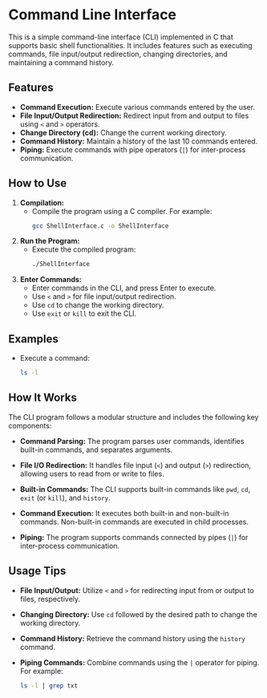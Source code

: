 # Command Line Interface

This is a simple command-line interface (CLI) implemented in C that supports basic shell functionalities. It includes features such as executing commands, file input/output redirection, changing directories, and maintaining a command history.

## Features
- **Command Execution:** Execute various commands entered by the user.
- **File Input/Output Redirection:** Redirect input from and output to files using `<` and `>` operators.
- **Change Directory (cd):** Change the current working directory.
- **Command History:** Maintain a history of the last 10 commands entered.
- **Piping:** Execute commands with pipe operators (`|`) for inter-process communication.

## How to Use
1. **Compilation:**
   - Compile the program using a C compiler. For example:
     ```bash
     gcc ShellInterface.c -o ShellInterface
     ```
2. **Run the Program:**
   - Execute the compiled program:
     ```bash
     ./ShellInterface
     ```
3. **Enter Commands:**
   - Enter commands in the CLI, and press Enter to execute.
   - Use `<` and `>` for file input/output redirection.
   - Use `cd` to change the working directory.
   - Use `exit` or `kill` to exit the CLI.

## Examples
- Execute a command: 
  ```bash
  ls -l

## How It Works

The CLI program follows a modular structure and includes the following key components:

- **Command Parsing:** The program parses user commands, identifies built-in commands, and separates arguments.

- **File I/O Redirection:** It handles file input (`<`) and output (`>`) redirection, allowing users to read from or write to files.

- **Built-in Commands:** The CLI supports built-in commands like `pwd`, `cd`, `exit` (or `kill`), and `history`.

- **Command Execution:** It executes both built-in and non-built-in commands. Non-built-in commands are executed in child processes.

- **Piping:** The program supports commands connected by pipes (`|`) for inter-process communication.

## Usage Tips

- **File Input/Output:** Utilize `<` and `>` for redirecting input from or output to files, respectively.

- **Changing Directory:** Use `cd` followed by the desired path to change the working directory.

- **Command History:** Retrieve the command history using the `history` command.

- **Piping Commands:** Combine commands using the `|` operator for piping. For example:
  ```bash
  ls -l | grep txt
